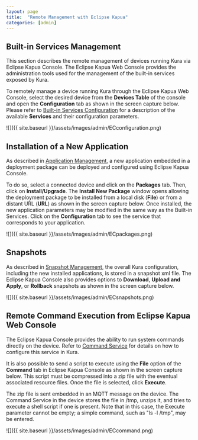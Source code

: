 ```yaml
---
layout: page
title:  "Remote Management with Eclipse Kapua"
categories: [admin]
---
```


## Built-in Services Management

This section describes the remote management of devices running Kura via Eclipse Kapua Console. The Eclipse Kapua Web Console provides the administration tools used for the management of the built-in services exposed by Kura.

To remotely manage a device running Kura through the Eclipse Kapua Web Console, select the desired device from the **Devices Table** of the console and open the **Configuration** tab as shown in the screen capture below. Please refer to [Built-in Services Configuration](../config/builtin-services.html) for a description of the available **Services** and their configuration parameters.

![]({{ site.baseurl }}/assets/images/admin/ECconfiguration.png)

## Installation of a New Application

As described in  [Application Management](application-management.html), a new application embedded in a deployment package can be deployed and configured using Eclipse Kapua Console.

To do so, select a connected device and click on the **Packages** tab. Then, click on **Install/Upgrade**. The **Install New Package** window opens allowing the deployment package to be installed from a local disk (**File**) or from a distant URL (**URL**) as shown in the screen capture below. Once installed, the new application parameters may be modified in the same way as the Built-in Services. Click on the **Configuration** tab to see the service that corresponds to your application.

![]({{ site.baseurl }}/assets/images/admin/ECpackages.png)

## Snapshots

As described in [Snapshot Management](snapshot-management.html), the overall Kura configuration, including the new installed applications, is stored in a snapshot xml file. The Eclipse Kapua Console also provides options to **Download**, **Upload and Apply**, or **Rollback** snapshots as shown in the screen capture below.

![]({{ site.baseurl }}/assets/images/admin/ECsnapshots.png)

## Remote Command Execution from Eclipse Kapua Web Console

The Eclipse Kapua Console provides the ability to run system commands directly on the device. Refer to [Command Service](../config/builtin-services.html#command-service) for details on how to configure this service in Kura.

It is also possible to send a script to execute using the **File** option of the **Command** tab in Eclipse Kapua Console as shown in the screen capture below. This script must be compressed into a zip file with the eventual associated resource files. Once the file is selected, click **Execute**.

The zip file is sent embedded in an MQTT message on the device. The Command Service in the device stores the file in /tmp, unzips it, and tries to execute a shell script if one is present. Note that in this case, the Execute parameter cannot be empty; a simple command, such as "ls -l /tmp", may be entered.

![]({{ site.baseurl }}/assets/images/admin/ECcommand.png)
